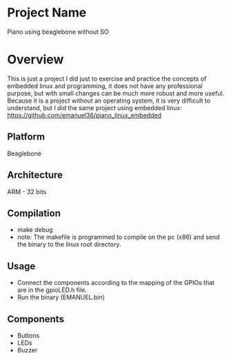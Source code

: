 # Project Name
Piano using beaglebone without SO

# Overview
This is just a project I did just to exercise and practice the concepts of embedded linux and programming, it does not have any professional purpose, but with small changes can be much more robust and more useful. Because it is a project without an operating system, it is very difficult to understand, but I did the same project using embedded linux: https://github.com/emanuel36/piano_linux_embedded

## Platform
Beaglebone

## Architecture
ARM - 32 bits

## Compilation
- make debug
- note: The makefile is programmed to compile on the pc (x86) and send the binary to the linux root directory.

## Usage
- Connect the components according to the mapping of the GPIOs that are in the gpioLED.h file.
- Run the binary (EMANUEL.bin)

## Components
- Buttons
- LEDs
- Buzzer
